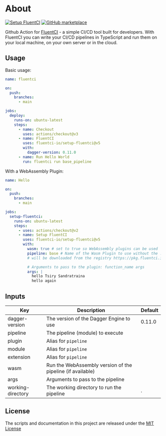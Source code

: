 # About

[![Setup FluentCI](https://github.com/fluentci-io/setup-fluentci/actions/workflows/setup.yml/badge.svg)](https://github.com/fluentci-io/setup-fluentci/actions/workflows/setup.yml)
[![GitHub marketplace](https://img.shields.io/badge/marketplace-setup--fluentci-blue?logo=github&style)](https://github.com/marketplace/actions/setup-fluentci)

Github Action for [FluentCI](https://fluentci.io) - a simple CI/CD tool built for developers. With FluentCI you can write your CI/CD pipelines in TypeScript and run them on your local machine, on your own server or in the cloud.

## Usage

Basic usage:

```yaml
name: fluentci

on:
  push:
    branches:
      - main

jobs:
  deploy:
    runs-on: ubuntu-latest
    steps:
      - name: Checkout
        uses: actions/checkout@v3
      - name: FluentCI
        uses: fluentci-io/setup-fluentci@v5
        with:
          dagger-version: 0.11.0
      - name: Run Hello World
        run: fluentci run base_pipeline
```

With a WebAssembly Plugin:

```yaml
name: Hello

on:
  push:
    branches:
      - main

jobs:
  setup-fluentci:
    runs-on: ubuntu-latest
    steps:
      - uses: actions/checkout@v2
      - name: Setup FluentCI
        uses: fluentci-io/setup-fluentci@v5
        with:
          wasm: true # set to true so WebAssembly plugins can be used
          pipeline: base # Name of the Wasm Plugin to use without the .wasm extension, 
          # will be downloaded from the registry https://pkg.fluentci.io

          # Arguments to pass to the plugin: function_name args
          args: |
            hello Tsiry Sandratraina
            hello again
```

## Inputs

| Key            | Description                             | Default |
| -------------- | --------------------------------------- | ------- |
| dagger-version | The version of the Dagger Engine to use | 0.11.0  |
| pipeline       | The pipeline (module) to execute                   |         |
| plugin         | Alias for `pipeline` |         |
| module         | Alias for `pipeline` |         |
| extension      | Alias for `pipeline` |         |
| wasm           | Run the WebAssembly version of the pipeline (if available) |    |
| args     | Arguments to pass to the pipeline |         |
| working-directory | The working directory to run the pipeline | . |


## License

The scripts and documentation in this project are released under the [MIT License](LICENSE)